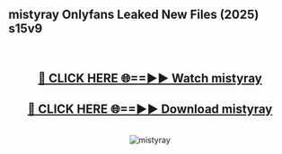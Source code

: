<h2>mistyray Onlyfans Leaked New Files (2025) s15v9</h2>
<br>
<div align="center">
<h2><a href="https://mediafiles.top/mistyray&ref=git" rel="nofollow">🔴 CLICK HERE 🌐==►► Watch mistyray</a></h2>
<h2><a href="https://mediafiles.top/mistyray&ref=git" rel="nofollow">🔴 CLICK HERE 🌐==►► Download mistyray</a></h2>
<br>
<a href="https://mediafiles.top/mistyray&ref=git" rel="nofollow" data-target="animated-image.originalLink"><img src="https://i.ibb.co.com/xMMVF88/686577567.gif" alt="mistyray" style="max-width: 100%; display: inline-block;" data-target="animated-image.originalImage"></a>
</div>
<br>
<br>